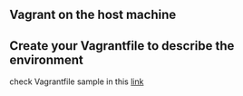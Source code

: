 

## Vagrant on the host machine

## Create your Vagrantfile to describe the environment

check Vagrantfile sample in this [link](sample_config_files/Vagrantfile)
